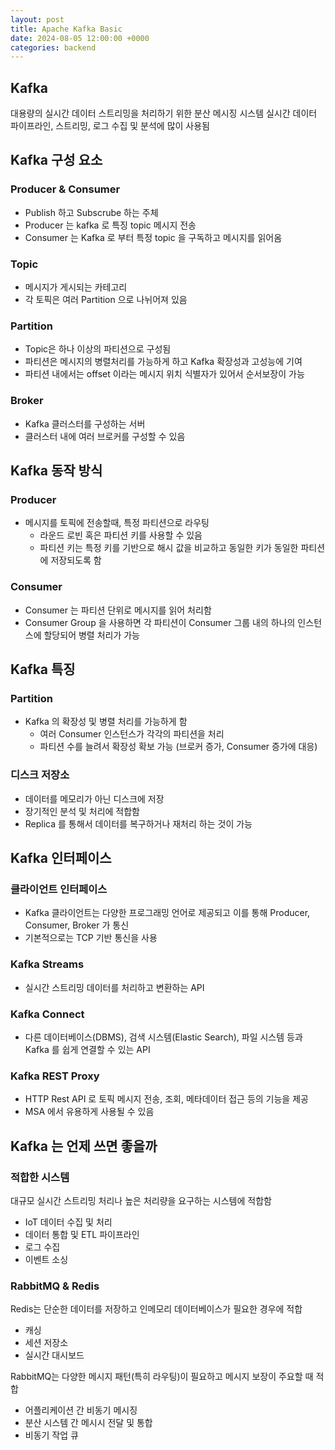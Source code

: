```yaml
---
layout: post
title: Apache Kafka Basic
date: 2024-08-05 12:00:00 +0000
categories: backend
---
```

## Kafka

대용량의 실시간 데이터 스트리밍을 처리하기 위한 분산 메시징 시스템
실시간 데이터 파이프라인, 스트리밍, 로그 수집 및 분석에 많이 사용됨

## Kafka 구성 요소

### Producer & Consumer
- Publish 하고 Subscrube 하는 주체
- Producer 는 kafka 로 특징 topic 메시지 전송
- Consumer 는 Kafka 로 부터 특정 topic 을 구독하고 메시지를 읽어옴

### Topic
- 메시지가 게시되는 카테고리
- 각 토픽은 여러 Partition 으로 나뉘어져 있음

### Partition
- Topic은 하나 이상의 파티션으로 구성됨
- 파티션은 메시지의 병렬처리를 가능하게 하고 Kafka 확장성과 고성능에 기여
- 파티션 내에서는 offset 이라는 메시지 위치 식별자가 있어서 순서보장이 가능

### Broker
- Kafka 클러스터를 구성하는 서버
- 클러스터 내에 여러 브로커를 구성할 수 있음

## Kafka 동작 방식

### Producer
- 메시지를 토픽에 전송할때, 특정 파티션으로 라우팅
	- 라운드 로빈 혹은  파티션 키를 사용할 수 있음
	- 파티션 키는 특정 키를 기반으로 해시 값을 비교하고 동일한 키가 동일한 파티션에 저장되도록 함

### Consumer
- Consumer 는 파티션 단위로 메시지를 읽어 처리함
- Consumer Group 을 사용하면 각 파티션이 Consumer 그룹 내의 하나의 인스턴스에 할당되어 병렬 처리가 가능

## Kafka 특징

### Partition
- Kafka 의 확장성 및 병렬 처리를 가능하게 함
	- 여러 Consumer 인스턴스가 각각의 파티션을 처리
	- 파티션 수를 늘려서 확장성 확보 가능 (브로커 증가, Consumer 증가에 대응)

### 디스크 저장소
- 데이터를 메모리가 아닌 디스크에 저장
- 장기적인 분석 및 처리에 적합함
- Replica 를 통해서 데이터를 복구하거나 재처리 하는 것이 가능

## Kafka 인터페이스

### 클라이언트 인터페이스
- Kafka 클라이언트는 다양한 프로그래밍 언어로 제공되고 이를 통해 Producer, Consumer, Broker 가 통신
- 기본적으로는 TCP 기반 통신을 사용

### Kafka Streams
- 실시간 스트리밍 데이터를 처리하고 변환하는 API

### Kafka Connect
- 다른 데이터베이스(DBMS), 검색 시스템(Elastic Search), 파일 시스템 등과 Kafka 를 쉽게 연결할 수 있는 API

### Kafka REST Proxy
- HTTP Rest API 로 토픽 메시지 전송, 조회, 메타데이터 접근 등의 기능을 제공
- MSA 에서 유용하게 사용될 수 있음

## Kafka 는 언제 쓰면 좋을까

### 적합한 시스템
대규모 실시간 스트리밍 처리나 높은 처리량을 요구하는 시스템에 적합함
- IoT 데이터 수집 및 처리
- 데이터 통합 및 ETL 파이프라인
- 로그 수집
- 이벤트 소싱

### RabbitMQ & Redis

Redis는 단순한 데이터를 저장하고 인메모리 데이터베이스가 필요한 경우에 적합
- 캐싱
- 세션 저장소
- 실시간 대시보드

RabbitMQ는 다양한 메시지 패턴(특히 라우팅)이 필요하고 메시지 보장이 주요할 때 적합
- 어플리케이션 간 비동기 메시징
- 분산 시스템 간 메시시 전달 및 통합
- 비동기 작업 큐


